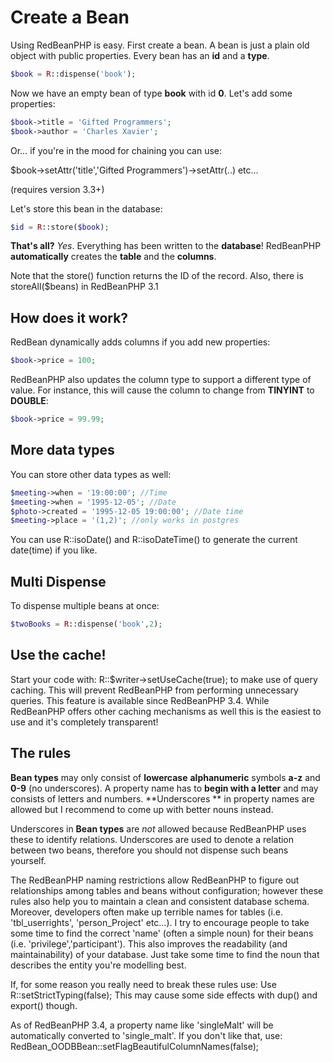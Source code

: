 # Create a Bean

Using RedBeanPHP is easy. First create a bean. A bean is just a plain old object with public properties. Every bean has
an **id** and a **type**.

```php
$book = R::dispense('book');
```

Now we have an empty
bean
of type **book** with id **0**.
Let's add some properties:

```php
$book->title = 'Gifted Programmers';
$book->author = 'Charles Xavier';
```

Or&hellip; if you're in the mood for chaining you can use:

$book-&gt;setAttr('title','Gifted Programmers')-&gt;setAttr(..) etc&hellip;

(requires version 3.3+)

Let's store this bean in the database:

```php
$id = R::store($book);
```

**That's all?** _Yes_. Everything has been written to the **database**! RedBeanPHP **automatically** creates the **table** and
the **columns**.

Note that the store() function returns the ID of the record. Also, there is storeAll($beans) in RedBeanPHP 3.1

## How does it work?

RedBean dynamically adds columns if you add new properties:

```php
$book->price = 100;
```

RedBeanPHP also updates the column type to support a different type of value.
For instance, this will cause the column to change from **TINYINT** to **DOUBLE**:

```php
$book->price = 99.99;
```

## More data types

You can store other data types as well:

```php
$meeting->when = '19:00:00'; //Time
$meeting->when = '1995-12-05'; //Date
$photo->created = '1995-12-05 19:00:00'; //Date time
$meeting->place = '(1,2)'; //only works in postgres
```

You can use R::isoDate() and R::isoDateTime()
to generate the current date(time) if you like.

## Multi Dispense

To dispense multiple beans at once:

```php
$twoBooks = R::dispense('book',2);
```

## Use the cache!

Start your code with: R::$writer->setUseCache(true); to make use of query caching.
This will prevent RedBeanPHP from performing unnecessary queries. This feature is
available since RedBeanPHP 3.4. While RedBeanPHP offers other caching mechanisms as
well this is the easiest to use and it's completely transparent!

## The rules

**Bean types** may only consist of **lowercase** **alphanumeric** symbols **a-z** and **0-9**
(no underscores).
A property name has to **begin with a letter** and may consists of letters and numbers. **Underscores
** in property names
are allowed but I recommend to come up with better nouns instead.

Underscores in **Bean types** are _not_ allowed because RedBeanPHP uses these to identify relations.
Underscores are used to
denote a relation between two beans, therefore you should not dispense such beans yourself.

The RedBeanPHP naming restrictions allow RedBeanPHP to figure out relationships among tables and beans
without configuration; however these rules also help you to maintain a clean and consistent database
schema. Moreover, developers often make up terrible names for tables (i.e. 'tbl_userrights', 'person_Project' etc&hellip;).
I try to encourage people to
take some time to find the correct 'name' (often a simple noun) for their beans (i.e. 'privilege','participant').
This also improves the readability
(and maintainability) of your database. Just take some time to find the noun that describes
the entity you're modelling best.

If, for some reason you really need to break these rules use: Use R::setStrictTyping(false); This may cause
some side effects with dup() and export() though.

As of RedBeanPHP 3.4, a property name like 'singleMalt' will be automatically converted to 'single_malt'.
If you don't like that, use: RedBean_OODBBean::setFlagBeautifulColumnNames(false);
